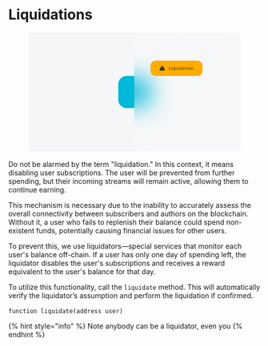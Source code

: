 # Liquidations

<figure><img src="../.gitbook/assets/Честно_не_знаю_какую_картинку_сюда_подставить.png" alt=""><figcaption></figcaption></figure>

Do not be alarmed by the term "liquidation." In this context, it means disabling user subscriptions. The user will be prevented from further spending, but their incoming streams will remain active, allowing them to continue earning.

This mechanism is necessary due to the inability to accurately assess the overall connectivity between subscribers and authors on the blockchain. Without it, a user who fails to replenish their balance could spend non-existent funds, potentially causing financial issues for other users.&#x20;

To prevent this, we use liquidators—special services that monitor each user's balance off-chain. If a user has only one day of spending left, the liquidator disables the user's subscriptions and receives a reward equivalent to the user's balance for that day.

To utilize this functionality, call the `liquidate` method. This will automatically verify the liquidator’s assumption and perform the liquidation if confirmed.

```solidity
function liquidate(address user)
```

{% hint style="info" %}
Note anybody can be a liquidator, even you
{% endhint %}
